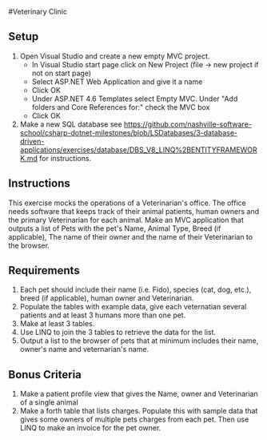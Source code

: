 #Veterinary Clinic

## Setup

1. Open Visual Studio and create a new empty MVC project.
    * In Visual Studio start page click on New Project (file -> new project if not on start page)
    * Select ASP.NET Web Application and give it a name
    * Click OK
    * Under ASP.NET 4.6 Templates select Empty MVC.  Under "Add folders and Core References for:" check the MVC box
    * Click OK
2. Make a new SQL database see https://github.com/nashville-software-school/csharp-dotnet-milestones/blob/LSDatabases/3-database-driven-applications/exercises/database/DBS_V8_LINQ%2BENTITYFRAMEWORK.md for instructions.

## Instructions

This exercise mocks the operations of a Veterinarian's office.  The office needs software that keeps track of their animal patients, human owners and the primary Veterinarian for each animal.  Make an MVC application that outputs a list of Pets with the pet's Name, Animal Type, Breed (if applicable), The name of their owner and the name of their Veterinarian to the browser.

## Requirements

1. Each pet should include their name (i.e. Fido), species (cat, dog, etc.), breed (if applicable), human owner and Veterinarian.
2. Populate the tables with example data, give each veternatian several patients and at least 3 humans more than one pet.
3. Make at least 3 tables.
4. Use LINQ to join the 3 tables to retrieve the data for the list.
5. Output a list to the browser of pets that at minimum includes their name, owner's name and veternarian's name.  

## Bonus Criteria

1. Make a patient profile view that gives the Name, owner and Veterinarian of a single animal
2. Make a forth table that lists charges.  Populate this with sample data that gives some owners of multiple pets charges from each pet.  Then use LINQ to make an invoice for the pet owner.
